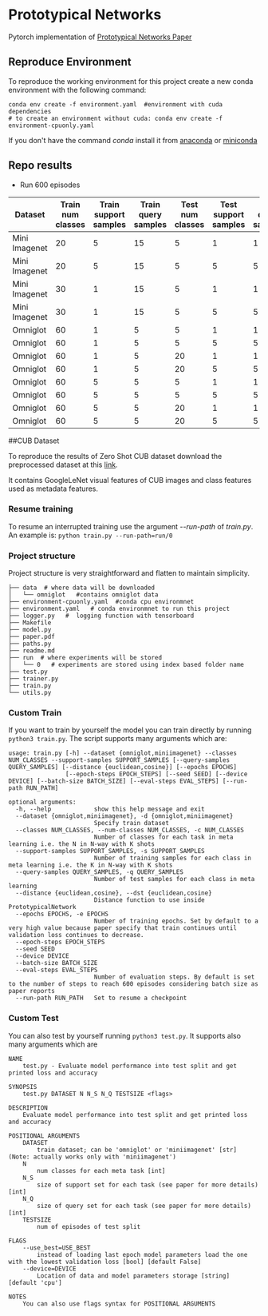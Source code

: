 # Prototypical Networks
Pytorch implementation of [Prototypical Networks Paper](https://arxiv.org/abs/1703.05175)
## Reproduce Environment

To reproduce the working environment for this project 
create a new conda environment with the following command:

    conda env create -f environment.yaml  #environment with cuda dependencies
    # to create an environment without cuda: conda env create -f environment-cpuonly.yaml

If you don't have the command _conda_ install it  from
[anaconda](https://www.anaconda.com/) or [miniconda](https://conda.io/miniconda.html)

## Repo results

- Run 600 episodes


| Dataset       | Train num classes | Train support samples | Train query samples | Test num classes | Test support samples | Test query samples | Test accuracy | Test loss |
|---------------|-------------------|-----------------------|---------------------|------------------|----------------------|--------------------|---------------|-----------|
| Mini Imagenet | 20                | 5                     | 15                  | 5                | 1                    | 1                  | 41.36%        | 41.76     |
| Mini Imagenet | 20                | 5                     | 15                  | 5                | 5                    | 5                  | 64.92%        | 14.64     |
| Mini Imagenet | 30                | 1                     | 15                  | 5                | 1                    | 1                  | 45.02%        | 21.26     |
| Mini Imagenet | 30                | 1                     | 15                  | 5                | 5                    | 5                  | 60.55%        | 17.75     |
| Omniglot      | 60                | 1                     | 5                   | 5                | 1                    | 1                  | 98.73%        | 0.81      |
| Omniglot      | 60                | 1                     | 5                   | 5                | 5                    | 5                  | 99.67%        | 0.22      |
| Omniglot      | 60                | 1                     | 5                   | 20               | 1                    | 1                  | 95.74%        | 2.65      |
| Omniglot      | 60                | 1                     | 5                   | 20               | 5                    | 5                  | 99.01%        | 0.61      |
| Omniglot      | 60                | 5                     | 5                   | 5                | 1                    | 1                  | 97.79%        | 1.77      |
| Omniglot      | 60                | 5                     | 5                   | 5                | 5                    | 5                  | 99.65%        | 0.28      |
| Omniglot      | 60                | 5                     | 5                   | 20               | 1                    | 1                  | 93.55%        | 5.15      |
| Omniglot      | 60                | 5                     | 5                   | 20               | 5                    | 5                  | 98.84%        | 0.79      |

##CUB Dataset

To reproduce the results of Zero Shot CUB dataset download the preprocessed dataset
at this [link](https://mega.nz/file/iDpXCCaL#j5AI-LKKJqgygjIsWtBN1Ow_-yDs1f36Ki8PHtesgB0).

It contains GoogleLeNet visual features of CUB images and class features 
used as metadata features.


### Resume training

To resume an interrupted training use the argument _--run-path_ of _train.py_. 
An example is: `python train.py --run-path=run/0`

### Project structure

Project structure is very straightforward and flatten to maintain simplicity.

    ├── data  # where data will be downloaded
    │   └── omniglot   #contains omniglot data
    ├── environment-cpuonly.yaml  #conda cpu environmnet
    ├── environment.yaml   # conda environmnet to run this project
    ├── logger.py   #  logging function with tensorboard
    ├── Makefile   
    ├── model.py
    ├── paper.pdf
    ├── paths.py
    ├── readme.md
    ├── run  # where experiments will be stored 
    │   └── 0   # experiments are stored using index based folder name
    ├── test.py
    ├── trainer.py
    ├── train.py
    └── utils.py


### Custom Train 
If you want to train by yourself the model you can train directly by running `python3 train.py`.
The script supports many arguments which are:
    
    usage: train.py [-h] --dataset {omniglot,miniimagenet} --classes NUM_CLASSES --support-samples SUPPORT_SAMPLES [--query-samples QUERY_SAMPLES] [--distance {euclidean,cosine}] [--epochs EPOCHS]
                    [--epoch-steps EPOCH_STEPS] [--seed SEED] [--device DEVICE] [--batch-size BATCH_SIZE] [--eval-steps EVAL_STEPS] [--run-path RUN_PATH]
    
    optional arguments:
      -h, --help            show this help message and exit
      --dataset {omniglot,miniimagenet}, -d {omniglot,miniimagenet}
                            Specify train dataset
      --classes NUM_CLASSES, --num-classes NUM_CLASSES, -c NUM_CLASSES
                            Number of classes for each task in meta learning i.e. the N in N-way with K shots
      --support-samples SUPPORT_SAMPLES, -s SUPPORT_SAMPLES
                            Number of training samples for each class in meta learning i.e. the K in N-way with K shots
      --query-samples QUERY_SAMPLES, -q QUERY_SAMPLES
                            Number of test samples for each class in meta learning
      --distance {euclidean,cosine}, --dst {euclidean,cosine}
                            Distance function to use inside PrototypicalNetwork
      --epochs EPOCHS, -e EPOCHS
                            Number of training epochs. Set by default to a very high value because paper specify that train continues until validation loss continues to decrease.
      --epoch-steps EPOCH_STEPS
      --seed SEED
      --device DEVICE
      --batch-size BATCH_SIZE
      --eval-steps EVAL_STEPS
                            Number of evaluation steps. By default is set to the number of steps to reach 600 episodes considering batch size as paper reports
      --run-path RUN_PATH   Set to resume a checkpoint

### Custom Test

You can also test by yourself running `python3 test.py`. It supports also many arguments which are

    NAME
        test.py - Evaluate model performance into test split and get printed loss and accuracy

    SYNOPSIS
        test.py DATASET N N_S N_Q TESTSIZE <flags>
    
    DESCRIPTION
        Evaluate model performance into test split and get printed loss and accuracy
    
    POSITIONAL ARGUMENTS
        DATASET
            train dataset; can be 'omniglot' or 'miniimagenet' [str] (Note: actually works only with 'miniimagenet')
        N
            num classes for each meta task [int]
        N_S
            size of support set for each task (see paper for more details) [int]
        N_Q
            size of query set for each task (see paper for more details) [int]
        TESTSIZE
            num of episodes of test split
    
    FLAGS
        --use_best=USE_BEST
            instead of loading last epoch model parameters load the one with the lowest validation loss [bool] [default False]
        --device=DEVICE
            Location of data and model parameters storage [string] [default 'cpu']
    
    NOTES
        You can also use flags syntax for POSITIONAL ARGUMENTS
